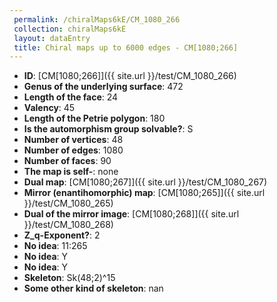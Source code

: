 ```yaml
--- 
 permalink: /chiralMaps6kE/CM_1080_266 
 collection: chiralMaps6kE
 layout: dataEntry
 title: Chiral maps up to 6000 edges - CM[1080;266]
---
```


- **ID**: [CM[1080;266]]({{ site.url }}/test/CM_1080_266)
- **Genus of the underlying surface**: 472
- **Length of the face**: 24
- **Valency**: 45
- **Length of the Petrie polygon**: 180
- **Is the automorphism group solvable?**: S
- **Number of vertices**: 48
- **Number of edges**: 1080
- **Number of faces**: 90
- **The map is self-**: none
- **Dual map**: [CM[1080;267]]({{ site.url }}/test/CM_1080_267)
- **Mirror (enantihomorphic) map**: [CM[1080;265]]({{ site.url }}/test/CM_1080_265)
- **Dual of the mirror image**: [CM[1080;268]]({{ site.url }}/test/CM_1080_268)
- **Z_q-Exponent?**: 2
- **No idea**:  11:265
- **No idea**: Y
- **No idea**: Y
- **Skeleton**: Sk(48;2)^15
- **Some other kind of skeleton**: nan
